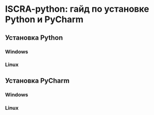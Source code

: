 # ISCRA-python: гайд по установке Python и PyCharm

## Установка Python
### Windows
### Linux

## Установка PyCharm
### Windows
### Linux
